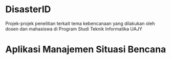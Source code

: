 # DisasterID
Projek-projek penelitian terkait tema kebencanaan yang dilakukan oleh dosen dan mahasiswa di Program Studi Teknik Informatika UAJY

# Aplikasi Manajemen Situasi Bencana
